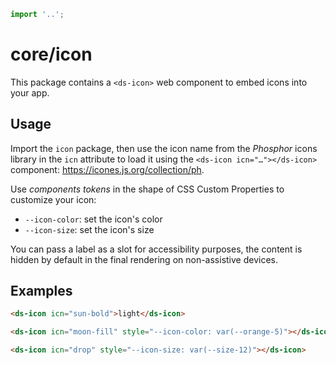 ```js script
import '..';
```

# core/icon

This package contains a `<ds-icon>` web component to embed icons into your app.

## Usage

Import the `icon` package, then use the icon name from the _Phosphor_ icons library
in the `icn` attribute to load it using the `<ds-icon icn="…"></ds-icon>` component:
https://icones.js.org/collection/ph.

Use _components tokens_ in the shape of CSS Custom Properties to customize your icon:

- `--icon-color`: set the icon's color
- `--icon-size`: set the icon's size

You can pass a label as a slot for accessibility purposes, the content is hidden by
default in the final rendering on non-assistive devices.

## Examples

```html preview-story
<ds-icon icn="sun-bold">light</ds-icon>
```

```html preview-story
<ds-icon icn="moon-fill" style="--icon-color: var(--orange-5)"></ds-icon>
```

```html preview-story
<ds-icon icn="drop" style="--icon-size: var(--size-12)"></ds-icon>
```

